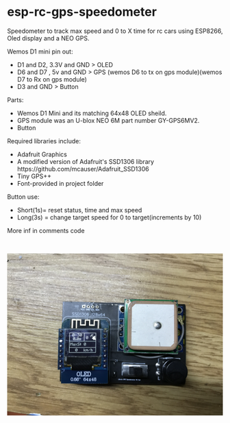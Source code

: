 # esp-rc-gps-speedometer
Speedometer to track max speed and 0 to X time for rc cars using ESP8266, Oled display and a NEO GPS.


Wemos D1 mini pin out:
<ul>
<li>D1 and D2, 3.3V and GND > OLED </li>
<li>D6 and D7 , 5v and GND > GPS (wemos D6 to tx on gps module)(wemos D7 to Rx on gps module)</li>
<li>D3 and GND > Button</li>
</ul>
  
Parts:
<ul>
<li>Wemos D1 Mini and its matching 64x48 OLED sheild.</li>
<li>GPS module was an U-blox NEO 6M part number GY-GPS6MV2.</li>
<li>Button</li>
</ul>

Required libraries include:
<ul>
<li>Adafruit Graphics</li>
<li>A modified version of Adafruit's SSD1306 library https://github.com/mcauser/Adafruit_SSD1306</li>
<li>Tiny GPS++</li>
<li>Font-provided in project folder</li>
</ul>


Button use:
<ul>
<li>Short(1s)= reset status, time and max speed</li>
<li>Long(3s) = change target speed for 0 to target(increments by 10)</li>
</ul>
<p>More inf in comments code</p>
<br/>

<p align="left">
  <img src="https://github.com/lbento27/esp-rc-gps-speedometer/blob/main/Resources/IMG_3372.JPG?raw=true" width="700">
</p>
